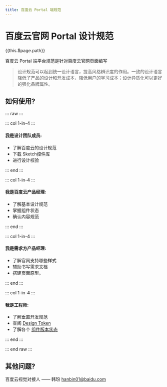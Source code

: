 ```yaml
---
title: 百度云 Portal 端规范
---
```


# 百度云官网 Portal 设计规范
{{this.$page.path}}

百度云 Portal 端平台规范是针对百度云官网页面编写

>设计规范可以起到统一设计语言，提高风格辨识度的作用。一致的设计语言降低了产品的设计和开发成本，降低用户的学习成本；设计异质化可以更好的强化品牌属性。

## 如何使用?

::: raw :::

::: col 1-in-4 :::

#### 我是设计团队成员:

- 了解百度云的设计规范
- 下载 Sketch控件库 
- 进行设计校验

::: end :::

::: col 1-in-4 :::

#### 我是百度云产品经理:

- 了解基本设计规范
- 掌握组件状态
- 确认内容规范

::: end :::


::: col 1-in-4 :::

#### 我是需求方产品经理:

- 了解官网支持哪些样式
- 辅助书写需求文档
- 搭建页面原型。

::: end :::

::: col 1-in-4 :::

#### 我是工程师:

- 了解垂直开发规范
- 查阅 [Design Token](./DesignToken.html) 
- 了解各个 [组件版本状态](./CMS.html)

::: end :::

::: end raw :::



## 其他问题?

百度云视觉对接人 —— 韩玢 <hanbin01@baidu.com> 